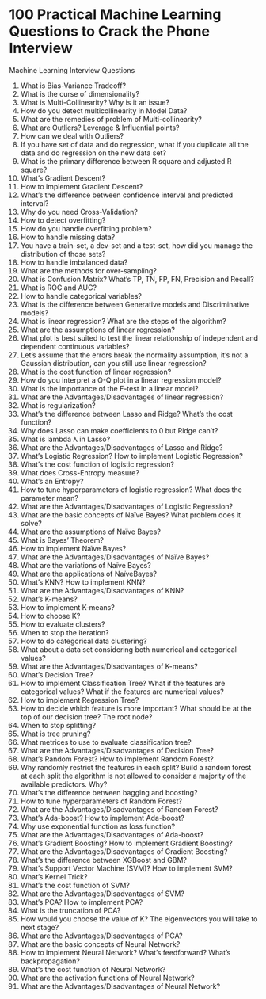 # 100 Practical Machine Learning Questions to Crack the Phone Interview

Machine Learning Interview Questions
1. What is Bias-Variance Tradeoff?
2. What is the curse of dimensionality?
3. What is Multi-Collinearity? Why is it an issue?
4. How do you detect multicollinearity in Model Data?
5. What are the remedies of problem of Multi-collinearity?
6. What are Outliers? Leverage & Influential points?
7. How can we deal with Outliers?
8. If you have set of data and do regression, what if you duplicate all the data and do regression on the new data set?
9. What is the primary difference between R square and adjusted R square?
10. What’s Gradient Descent?
11. How to implement Gradient Descent?
12. What’s the difference between confidence interval and predicted interval?
13. Why do you need Cross-Validation?
14. How to detect overfitting?
15. How do you handle overfitting problem?
16. How to handle missing data?
17. You have a train-set, a dev-set and a test-set, how did you manage the distribution of those sets?
18. How to handle imbalanced data?
19. What are the methods for over-sampling?
20. What is Confusion Matrix? What’s TP, TN, FP, FN, Precision and Recall?
21. What is ROC and AUC?
22. How to handle categorical variables?
23. What is the difference between Generative models and Discriminative models?
24. What is linear regression? What are the steps of the algorithm?
25. What are the assumptions of linear regression?
26. What plot is best suited to test the linear relationship of independent and dependent continuous variables?
27. Let’s assume that the errors break the normality assumption, it’s not a Gaussian distribution, can you still use linear regression?
28. What is the cost function of linear regression?
29. How do you interpret a Q-Q plot in a linear regression model?
30. What is the importance of the F-test in a linear model?
31. What are the Advantages/Disadvantages of linear regression?
32. What is regularization?
33. What’s the difference between Lasso and Ridge? What’s the cost function?
34. Why does Lasso can make coefficients to 0 but Ridge can’t?
35. What is lambda λ in Lasso?
36. What are the Advantages/Disadvantages of Lasso and Ridge?
37. What’s Logistic Regression? How to implement Logistic Regression?
38. What’s the cost function of logistic regression?
39. What does Cross-Entropy measure?
40. What’s an Entropy?
41. How to tune hyperparameters of logistic regression? What does the parameter mean?
42. What are the Advantages/Disadvantages of Logistic Regression?
43. What are the basic concepts of Naïve Bayes? What problem does it solve?
44. What are the assumptions of Naïve Bayes?
45. What is Bayes’ Theorem?
46. How to implement Naïve Bayes?
47. What are the Advantages/Disadvantages of Naïve Bayes?
48. What are the variations of Naïve Bayes?
49. What are the applications of NaïveBayes?
50. What’s KNN? How to implement KNN?
51. What are the Advantages/Disadvantages of KNN?
52. What’s K-means?
53. How to implement K-means?
54. How to choose K?
55. How to evaluate clusters?
56. When to stop the iteration?
57. How to do categorical data clustering?
58. What about a data set considering both numerical and categorical values?
59. What are the Advantages/Disadvantages of K-means?
60. What’s Decision Tree?
61. How to implement Classification Tree? What if the features are categorical values? What if the features are numerical values?
62. How to implement Regression Tree?
63. How to decide which feature is more important? What should be at the top of our decision tree? The root node?
64. When to stop splitting?
65. What is tree pruning?
66. What metrices to use to evaluate classification tree?
67. What are the Advantages/Disadvantages of Decision Tree?
68. What’s Random Forest? How to implement Random Forest?
69. Why randomly restrict the features in each split? Build a random forest at each split the algorithm is not allowed to consider a majority of the available predictors. Why?
70. What’s the difference between bagging and boosting?
71. How to tune hyperparameters of Random Forest?
72. What are the Advantages/Disadvantages of Random Forest?
73. What’s Ada-boost? How to implement Ada-boost?
74. Why use exponential function as loss function?
75. What are the Advantages/Disadvantages of Ada-boost?
76. What’s Gradient Boosting? How to implement Gradient Boosting?
77. What are the Advantages/Disadvantages of Gradient Boosting?
78. What’s the difference between XGBoost and GBM?
79. What’s Support Vector Machine (SVM)? How to implement SVM?
80. What’s Kernel Trick?
81. What’s the cost function of SVM?
82. What are the Advantages/Disadvantages of SVM?
83. What’s PCA? How to implement PCA?
84. What is the truncation of PCA?
85. How would you choose the value of K? The eigenvectors you will take to next stage?
86. What are the Advantages/Disadvantages of PCA?
87. What are the basic concepts of Neural Network?
88. How to implement Neural Network? What’s feedforward? What’s backpropagation?
89. What’s the cost function of Neural Network?
90. What are the activation functions of Neural Network?
91. What are the Advantages/Disadvantages of Neural Network?